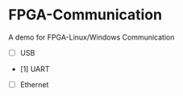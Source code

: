 # FPGA-Communication
A demo for FPGA-Linux/Windows Communication
+ [ ] USB
+ [1] UART
+ [ ] Ethernet
